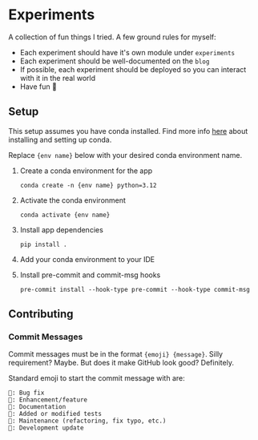 # Experiments

A collection of fun things I tried.
A few ground rules for myself:
- Each experiment should have it's own module under `experiments`
- Each experiment should be well-documented on the `blog`
- If possible, each experiment should be deployed so you can interact with it in the real world
- Have fun 🙂

## Setup

This setup assumes you have conda installed.
Find more info [here](https://docs.conda.io/projects/conda/en/stable/user-guide/install/index.html) about installing and setting up conda.

Replace `{env name}` below with your desired conda environment name.

1. Create a conda environment for the app
    ```shell
    conda create -n {env name} python=3.12
    ```

2. Activate the conda environment
    ```shell
    conda activate {env name}
    ```

3. Install app dependencies
    ```shell
    pip install .
    ```

4. Add your conda environment to your IDE

5. Install pre-commit and commit-msg hooks
    ```shell
    pre-commit install --hook-type pre-commit --hook-type commit-msg
    ```

## Contributing

### Commit Messages

Commit messages must be in the format `{emoji} {message}`.
Silly requirement? Maybe.
But does it make GitHub look good? Definitely.

Standard emoji to start the commit message with are:

```
🐞: Bug fix
🎉: Enhancement/feature
📝: Documentation
🧪: Added or modified tests
🧹: Maintenance (refactoring, fix typo, etc.)
💾: Development update
```
